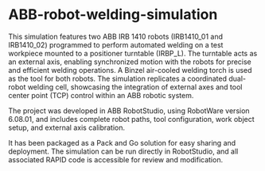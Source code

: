 # ABB-robot-welding-simulation
This simulation features two ABB IRB 1410 robots (IRB1410_01 and IRB1410_02) programmed to perform automated welding on a test workpiece mounted to a positioner turntable (IRBP_L). The turntable acts as an external axis, enabling synchronized motion with the robots for precise and efficient welding operations.
A Binzel air-cooled welding torch is used as the tool for both robots. The simulation replicates a coordinated dual-robot welding cell, showcasing the integration of external axes and tool center point (TCP) control within an ABB robotic system.

The project was developed in ABB RobotStudio, using RobotWare version 6.08.01, and includes complete robot paths, tool configuration, work object setup, and external axis calibration.

It has been packaged as a Pack and Go solution for easy sharing and deployment. The simulation can be run directly in RobotStudio, and all associated RAPID code is accessible for review and modification.
